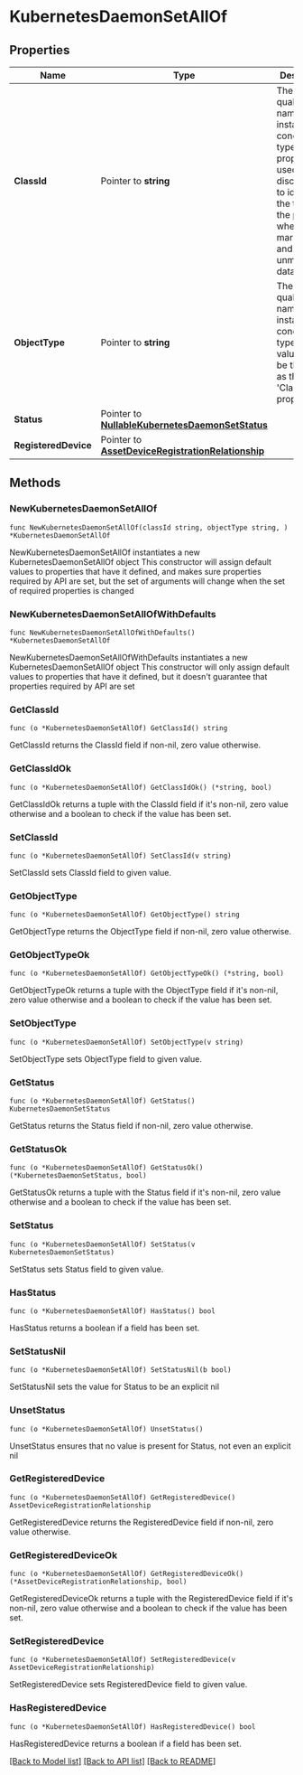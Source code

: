 # KubernetesDaemonSetAllOf

## Properties

Name | Type | Description | Notes
------------ | ------------- | ------------- | -------------
**ClassId** | Pointer to **string** | The fully-qualified name of the instantiated, concrete type. This property is used as a discriminator to identify the type of the payload when marshaling and unmarshaling data. | [default to "kubernetes.DaemonSet"]
**ObjectType** | Pointer to **string** | The fully-qualified name of the instantiated, concrete type. The value should be the same as the &#39;ClassId&#39; property. | [default to "kubernetes.DaemonSet"]
**Status** | Pointer to [**NullableKubernetesDaemonSetStatus**](kubernetes.DaemonSetStatus.md) |  | [optional] 
**RegisteredDevice** | Pointer to [**AssetDeviceRegistrationRelationship**](asset.DeviceRegistration.Relationship.md) |  | [optional] 

## Methods

### NewKubernetesDaemonSetAllOf

`func NewKubernetesDaemonSetAllOf(classId string, objectType string, ) *KubernetesDaemonSetAllOf`

NewKubernetesDaemonSetAllOf instantiates a new KubernetesDaemonSetAllOf object
This constructor will assign default values to properties that have it defined,
and makes sure properties required by API are set, but the set of arguments
will change when the set of required properties is changed

### NewKubernetesDaemonSetAllOfWithDefaults

`func NewKubernetesDaemonSetAllOfWithDefaults() *KubernetesDaemonSetAllOf`

NewKubernetesDaemonSetAllOfWithDefaults instantiates a new KubernetesDaemonSetAllOf object
This constructor will only assign default values to properties that have it defined,
but it doesn't guarantee that properties required by API are set

### GetClassId

`func (o *KubernetesDaemonSetAllOf) GetClassId() string`

GetClassId returns the ClassId field if non-nil, zero value otherwise.

### GetClassIdOk

`func (o *KubernetesDaemonSetAllOf) GetClassIdOk() (*string, bool)`

GetClassIdOk returns a tuple with the ClassId field if it's non-nil, zero value otherwise
and a boolean to check if the value has been set.

### SetClassId

`func (o *KubernetesDaemonSetAllOf) SetClassId(v string)`

SetClassId sets ClassId field to given value.


### GetObjectType

`func (o *KubernetesDaemonSetAllOf) GetObjectType() string`

GetObjectType returns the ObjectType field if non-nil, zero value otherwise.

### GetObjectTypeOk

`func (o *KubernetesDaemonSetAllOf) GetObjectTypeOk() (*string, bool)`

GetObjectTypeOk returns a tuple with the ObjectType field if it's non-nil, zero value otherwise
and a boolean to check if the value has been set.

### SetObjectType

`func (o *KubernetesDaemonSetAllOf) SetObjectType(v string)`

SetObjectType sets ObjectType field to given value.


### GetStatus

`func (o *KubernetesDaemonSetAllOf) GetStatus() KubernetesDaemonSetStatus`

GetStatus returns the Status field if non-nil, zero value otherwise.

### GetStatusOk

`func (o *KubernetesDaemonSetAllOf) GetStatusOk() (*KubernetesDaemonSetStatus, bool)`

GetStatusOk returns a tuple with the Status field if it's non-nil, zero value otherwise
and a boolean to check if the value has been set.

### SetStatus

`func (o *KubernetesDaemonSetAllOf) SetStatus(v KubernetesDaemonSetStatus)`

SetStatus sets Status field to given value.

### HasStatus

`func (o *KubernetesDaemonSetAllOf) HasStatus() bool`

HasStatus returns a boolean if a field has been set.

### SetStatusNil

`func (o *KubernetesDaemonSetAllOf) SetStatusNil(b bool)`

 SetStatusNil sets the value for Status to be an explicit nil

### UnsetStatus
`func (o *KubernetesDaemonSetAllOf) UnsetStatus()`

UnsetStatus ensures that no value is present for Status, not even an explicit nil
### GetRegisteredDevice

`func (o *KubernetesDaemonSetAllOf) GetRegisteredDevice() AssetDeviceRegistrationRelationship`

GetRegisteredDevice returns the RegisteredDevice field if non-nil, zero value otherwise.

### GetRegisteredDeviceOk

`func (o *KubernetesDaemonSetAllOf) GetRegisteredDeviceOk() (*AssetDeviceRegistrationRelationship, bool)`

GetRegisteredDeviceOk returns a tuple with the RegisteredDevice field if it's non-nil, zero value otherwise
and a boolean to check if the value has been set.

### SetRegisteredDevice

`func (o *KubernetesDaemonSetAllOf) SetRegisteredDevice(v AssetDeviceRegistrationRelationship)`

SetRegisteredDevice sets RegisteredDevice field to given value.

### HasRegisteredDevice

`func (o *KubernetesDaemonSetAllOf) HasRegisteredDevice() bool`

HasRegisteredDevice returns a boolean if a field has been set.


[[Back to Model list]](../README.md#documentation-for-models) [[Back to API list]](../README.md#documentation-for-api-endpoints) [[Back to README]](../README.md)



